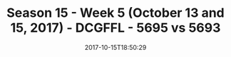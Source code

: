 ---
title: Season 15 - Week 5 (October 13 and 15, 2017) - DCGFFL - 5695 vs 5693
teams_score:
- team: 5695
  score: 40
- team: 5693
  score: 13
mvp: Cam Burrell, Bryant Bryant Burntheimer
game-ball: 'PJ Morgan, Reggie Stewart '
season: 15
week: 5
date: '2017-10-15T18:50:29'
pageid: season-15-week-5-october-13-15-2017-5695-vs-5693
---